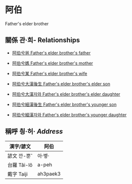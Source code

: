 # 阿伯
Father's elder brother

## 關係 관·희- Relationships

- [阿伯兮爸 Father's elder brother's father](member8.md)

- [阿伯兮媽 Father's elder brother's mother](member9.md)

- [阿伯兮某 Father's elder brother's wife](member33.md)

- [阿伯兮大漢後生 Father's elder brother's elder son](member35.md)

- [阿伯兮大漢자와 Father's elder brother's elder daughter](member36.md)

- [阿伯兮細漢後生 Father's elder brother's younger son](member37.md)

- [阿伯兮細漢자와 Father's elder brother's younger daughter](member38.md)



## 稱呼 칑·허· _Address_

漢字/諺文 | 阿伯
--- | ---
諺文 깐-뿐ˆ | 아·벻·
台羅 Tâi-lô | a-peh
戴字 Taiji | ah3paek3


